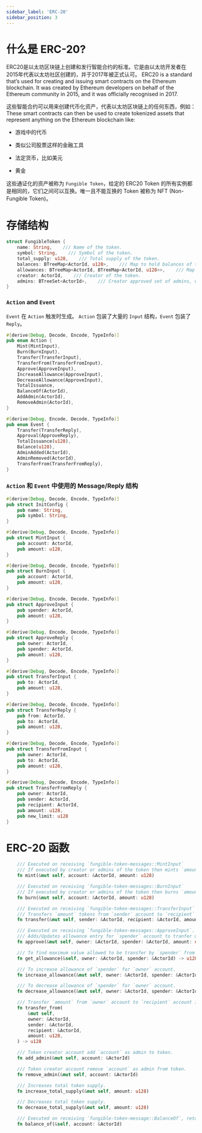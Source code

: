 ```yaml
---
sidebar_label: 'ERC-20'
sidebar_position: 3
---
```


# 什么是 ERC-20?

ERC20是以太坊区块链上创建和发行智能合约的标准。它是由以太坊开发者在2015年代表以太坊社区创建的，并于2017年被正式认可。
ERC20 is a standard that’s used for creating and issuing smart contracts on the Ethereum blockchain. It was created by Ethereum developers on behalf of the Ethereum community in 2015, and it was officially recognised in 2017. 

这些智能合约可以用来创建代币化资产，代表以太坊区块链上的任何东西，例如：
These smart contracts can then be used to create tokenized assets that represent anything on the Ethereum blockchain like:

- 游戏中的代币

- 类似公司股票这样的金融工具

- 法定货币，比如美元

- 黄金

这些通证化的资产被称为 `Fungible Token`，给定的 ERC20 Token 的所有实例都是相同的，它们之间可以互换。唯一且不能互换的 Token 被称为 NFT (Non-Fungible Token)。

# 存储结构

```rust
struct FungibleToken {
    name: String,    /// Name of the token.
    symbol: String,    /// Symbol of the token.
    total_supply: u128,    /// Total supply of the token.
    balances: BTreeMap<ActorId, u128>,    /// Map to hold balances of token holders.
    allowances: BTreeMap<ActorId, BTreeMap<ActorId, u128>>,    /// Map to hold allowance information of token holders.
    creator: ActorId,    /// Creator of the token.
    admins: BTreeSet<ActorId>,    /// Creator approved set of admins, who can do mint/burn.
}
```

### `Action` and `Event`

`Event` 在 `Action` 触发时生成。 `Action` 包装了大量的 `Input` 结构，`Event` 包装了 `Reply`。

```rust
#[derive(Debug, Decode, Encode, TypeInfo)]
pub enum Action {
    Mint(MintInput),
    Burn(BurnInput),
    Transfer(TransferInput),
    TransferFrom(TransferFromInput),
    Approve(ApproveInput),
    IncreaseAllowance(ApproveInput),
    DecreaseAllowance(ApproveInput),
    TotalIssuance,
    BalanceOf(ActorId),
    AddAdmin(ActorId),
    RemoveAdmin(ActorId),
}
```

```rust
#[derive(Debug, Encode, Decode, TypeInfo)]
pub enum Event {
    Transfer(TransferReply),
    Approval(ApproveReply),
    TotalIssuance(u128),
    Balance(u128),
    AdminAdded(ActorId),
    AdminRemoved(ActorId),
    TransferFrom(TransferFromReply),
}
```

### `Action` 和 `Event` 中使用的 Message/Reply 结构

```rust
#[derive(Debug, Decode, Encode, TypeInfo)]
pub struct InitConfig {
    pub name: String,
    pub symbol: String,
}
```

```rust
#[derive(Debug, Decode, Encode, TypeInfo)]
pub struct MintInput {
    pub account: ActorId,
    pub amount: u128,
}
```

```rust
#[derive(Debug, Decode, Encode, TypeInfo)]
pub struct BurnInput {
    pub account: ActorId,
    pub amount: u128,
}
```

```rust
#[derive(Debug, Encode, Decode, TypeInfo)]
pub struct ApproveInput {
    pub spender: ActorId,
    pub amount: u128,
}
```

```rust
#[derive(Debug, Encode, Decode, TypeInfo)]
pub struct ApproveReply {
    pub owner: ActorId,
    pub spender: ActorId,
    pub amount: u128,
}
```

```rust
#[derive(Debug, Decode, Encode, TypeInfo)]
pub struct TransferInput {
    pub to: ActorId,
    pub amount: u128,
}
```

```rust
#[derive(Debug, Decode, Encode, TypeInfo)]
pub struct TransferReply {
    pub from: ActorId,
    pub to: ActorId,
    pub amount: u128,
}
```

```rust
#[derive(Debug, Decode, Encode, TypeInfo)]
pub struct TransferFromInput {
    pub owner: ActorId,
    pub to: ActorId,
    pub amount: u128,
}
```

```rust
#[derive(Debug, Decode, Encode, TypeInfo)]
pub struct TransferFromReply {
    pub owner: ActorId,
    pub sender: ActorId,
    pub recipient: ActorId,
    pub amount: u128,
    pub new_limit: u128
}
```

# ERC-20 函数

```rust
    /// Executed on receiving `fungible-token-messages::MintInput`
    /// If executed by creator or admins of the token then mints `amount` tokens into `account`.
    fn mint(&mut self, account: &ActorId, amount: u128) 

    /// Executed on receiving `fungible-token-messages::BurnInput`
    /// If executed by creator or admins of the token then burns `amount` tokens from `account`.
    fn burn(&mut self, account: &ActorId, amount: u128)

    /// Executed on receiving `fungible-token-messages::TransferInput` or `fungible-token-messages::TransferFromInput`.
    /// Transfers `amount` tokens from `sender` account to `recipient` account.
    fn transfer(&mut self, sender: &ActorId, recipient: &ActorId, amount: u128)

    /// Executed on receiving `fungible-token-messages::ApproveInput`.
    /// Adds/Updates allowance entry for `spender` account to tranfer upto `amount` from `owner` account.
    fn approve(&mut self, owner: &ActorId, spender: &ActorId, amount: u128)

    /// To find maximum value allowed to be transfer by `spender` from `owner` account. 
    fn get_allowance(&self, owner: &ActorId, spender: &ActorId) -> u128

    /// To increase allowance of `spender` for `owner` account.
    fn increase_allowance(&mut self, owner: &ActorId, spender: &ActorId, amount: u128)

    /// To decrease allowance of `spender` for `owner` account.
    fn decrease_allowance(&mut self, owner: &ActorId, spender: &ActorId, amount: u128)

    /// Transfer `amount` from `owner` account to `recipient` account if `sender`'s allowance permits. 
    fn transfer_from(
        &mut self,
        owner: &ActorId,
        sender: &ActorId,
        recipient: &ActorId,
        amount: u128,
    ) -> u128

    /// Token creator account add `account` as admin to token.
    fn add_admin(&mut self, account: &ActorId)

    /// Token creator account remove `account` as admin from token.
    fn remove_admin(&mut self, account: &ActorId)

    /// Increases total token supply.
    fn increase_total_supply(&mut self, amount: u128)

    /// Decreases total token supply.
    fn decrease_total_supply(&mut self, amount: u128)

    /// Executed on receiving `fungible-token-message::BalanceOf`, returns token balance of `account`.
    fn balance_of(&self, account: &ActorId)
```
